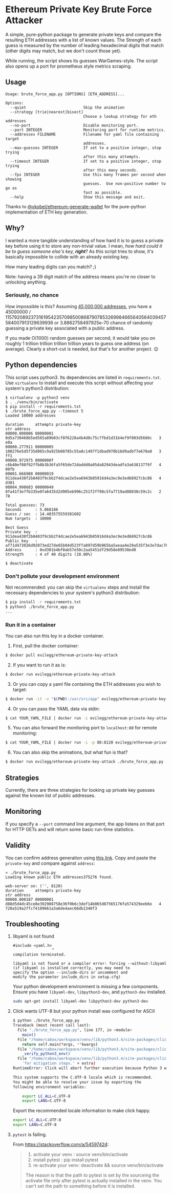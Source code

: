 # Ethereum Private Key Brute Force Attacker

A simple, pure-python package to generate private keys and compare the
resulting ETH addresses with a list of known values.
The Strength of each guess is measured by the number of leading hexadecimal digits that match (other digits may match, but we don't count those yet).

While running, the script shows its guesses WarGames-style.
The script also opens up a port for prometheus style metrics scraping.

## Usage

```
Usage: brute_force_app.py [OPTIONS] [ETH_ADDRESS]...

Options:
  --quiet                         Skip the animation
  --strategy [trie|nearest|bisect]
                                  Choose a lookup strategy for eth addresses
  --no-port                       Disable monitoring port.
  --port INTEGER                  Monitoring port for runtime metrics.
  --addresses FILENAME            Filename for yaml file containing target
                                  addresses.
  --max-guesses INTEGER           If set to a positive integer, stop trying
                                  after this many attempts.
  --timeout INTEGER               If set to a positive integer, stop trying
                                  after this many seconds.
  --fps INTEGER                   Use this many frames per second when showing
                                  guesses.  Use non-positive number to go as
                                  fast as possible.
  --help                          Show this message and exit.
```

Thanks to [@vkobel/ethereum-generate-wallet](https://github.com/vkobel/ethereum-generate-wallet) for the pure-python implementation of ETH key generation.

## Why?

I wanted a more tangible understanding of how hard it is to guess a
private key before using it to store any non-trivial value.
I mean, _how hard could it be to guess someone else's key, **right**_?
As this script tries to show, it's basically impossible to collide with an already existing key.

How many leading digits can you match?  ;)

Note: having a 39 digit match of the address means you're no closer to
unlocking anything.

### Seriously, no chance

How impossible is this?  Assuming [45,000,000 addresses](https://etherscan.io/chart/address),
you have a 45000000 / 115792089237316195423570985008687907853269984665640564039457584007913129639936
or 3.8862758497925e-70 chance of randomly guessing a private key associated with a public
address.

If you made O(1000) random guesses per second, it would take you on roughly 1 trillion trillion trillion trillion years to guess one address (on average).
Clearly a short-cut is needed, but that's for another project. :wink:

## Python dependencies

This script uses python3.
Its dependencies are listed in `requirements.txt`.
Use `virtualenv` to install and execute this script without affecting your system's python3 distribution:

```shell
$ virtualenv -p python3 venv
$ . ./venv/bin/activate
$ pip install -r requirements.txt
$ ./brute_force_app.py --timeout 5
Loaded 10000 addresses

duration     attempts private-key                                                      str address
00000.000006 00000001 0d5a730468b5ed565a89b03cf8f6228a4b4d8c75c7fbd1d31b4ef9f003d5660c   3 e0a                                     
00000.277911 00000005 100276e5d5f35d065c9a925b08785c55a8c1497f1dbad970b16d9adbf7e670a0   3 ff1                                     
00000.972975 0000000f c6b40ef08f92ffb8b3b36fa5f65de72daddd0a05da82943deadfa3a63813779f   4 00fb                                    
00001.666908 00000019 911dea430f2b8403f9cbb2f4dcae2e5ea6943b05916d4a3ec9e3ed68927cbc86   4 d301                                    
00004.998683 00000049 8fa41f3e7fb335e0fa6435d2d905eb996c251f2ff98c5fa7719ad88030c59c2c   2 78                                      

Total guesses: 73
Seconds      : 5.068186
Guess / sec  : 14.403575559381602
Num targets  : 10000

Best Guess
Private key  : 911dea430f2b8403f9cbb2f4dcae2e5ea6943b05916d4a3ec9e3ed68927cbc86
Public key   : af71d473026d92073ed27de65b04d523ffa897d59b965ba5aeaa4e29a535f3e3e7dac768a6c3b2ed88d00415472d30fb39ed0a825d54c8070f896fc23d3e67e8
Address      : 0xd301b4bf0ab57e50c2aa5451df29d58e89538ed0
Strength     : 4 of 40 digits (10.00%)

$ deactivate
```

### Don't pollute your development environment

Not recommended: you can skip the `virtualenv` steps and install the
necessary dependencies to your system's python3 distribution:

```bash
$ pip install -r requirements.txt
$ python3 ./brute_force_app.py
...
```

### Run it in a container

You can also run this toy in a docker container.

1. First, pull the docker container:
```bash
$ docker pull evilegg/ethereum-private-key-attack
```

2. If you want to run it as is:
```bash
$ docker run evilegg/ethereum-private-key-attack
```

3. Or you can copy a yaml file containing the ETH addresses you wish to target:
```bash
$ docker run -it -v "$(PWD):/usr/src/app" evilegg/ethereum-private-key-attack python3 brute_force_app.py --addresses YOUR_YAML_FILE
```

4. Or you can pass the YAML data via stdin:
```bash
$ cat YOUR_YAML_FILE | docker run -i evilegg/ethereum-private-key-attack ./brute_force_app.py --addresses /dev/stdin
```

5. You can also forward the monitoring port to `localhost:80` for remote monitoring:
```bash
$ cat YOUR_YAML_FILE | docker run -i -p 80:8120 evilegg/ethereum-private-key-attack ./brute_force_app.py --addresses /dev/stdin
```

6. You can also skip the animations, but what fun is that?
```bash
$ docker run evilegg/ethereum-private-key-attack ./brute_force_app.py --quiet
```

## Strategies

Currently, there are three strategies for looking up private key guesses against the known list of public addresses.

## Monitoring

If you specify a `--port` command line argument, the app listens on that port
for HTTP GETs and will return some basic run-time statistics.

## Validity

You can confirm address generation using [this link](https://www.rfctools.com/ethereum-address-test-tool/).
Copy and paste the `private-key` and compare against `address`:

```
» ./brute_force_app.py
Loading known public ETH addresses375276 found.

web-server on: ('', 8120)
duration     attempts private-key                                                      str address
00000.000187 00000001 d88d5d4dc45ce8e392908758e36f0b6c3def14b065d87565176fa574329eeb6e   4 720a519a2ffcf4109661a3a6de4aec66db1340f3
```

## Troubleshooting

1. libyaml is not found

   ```
   #include <yaml.h>
                    ^
   compilation terminated.

   libyaml is not found or a compiler error: forcing --without-libyaml
   (if libyaml is installed correctly, you may need to
   specify the option --include-dirs or uncomment and
   modify the parameter include_dirs in setup.cfg)
	 ```

   Your python development environment is missing a few components.  Ensure you have `libyaml-dev`, `libpython3-dev`, and `python3-dev` installed.

   ```bash
   sudo apt-get install libyaml-dev libpython3-dev python3-dev
   ```

2. Click wants UTF-8 but your python install was configured for ASCII

    ```bash
    $ python ./brute_force_app.py
    Traceback (most recent call last):
      File "./brute_force_app.py", line 177, in <module>
        main()
      File "/home/cabox/workspace/venv/lib/python3.4/site-packages/click/core.py", line 722, in __call__
        return self.main(*args, **kwargs)
      File "/home/cabox/workspace/venv/lib/python3.4/site-packages/click/core.py", line 676, in main
        _verify_python3_env()
      File "/home/cabox/workspace/venv/lib/python3.4/site-packages/click/_unicodefun.py", line 118, in _verify_python3_env
        'for mitigation steps.' + extra)
    RuntimeError: Click will abort further execution because Python 3 was configured to use ASCII as encoding for the environment.  Consult http://click.pocoo.org/python3/for mitigation steps.

    This system supports the C.UTF-8 locale which is recommended.
    You might be able to resolve your issue by exporting the
    following environment variables:

        export LC_ALL=C.UTF-8
        export LANG=C.UTF-8
    ```

    Export the recommended locale information to make click happy.

    ```bash
    export LC_ALL=C.UTF-8
    export LANG=C.UTF-8
    ```

3. `pytest` is failing.

   From https://stackoverflow.com/a/54597424:

   > 1. activate your venv : source venv/bin/activate
   > 2. install pytest : pip install pytest
   > 3. re-activate your venv: deactivate && source venv/bin/activate
   >
   > The reason is that the path to pytest is set by the sourceing the activate file only after pytest is actually installed in the venv.
   > You can't set the path to something before it is installed.
